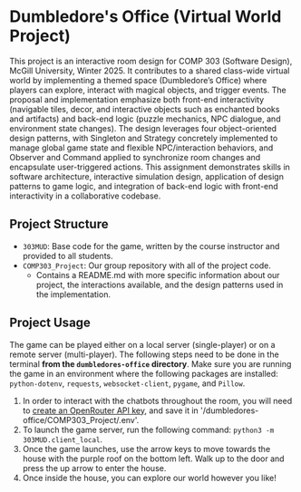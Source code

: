 # Dumbledore's Office (Virtual World Project)
This project is an interactive room design for COMP 303 (Software Design), McGill University, Winter 2025. It contributes to a shared class-wide virtual world by implementing a themed space (Dumbledore’s Office) where players can explore, interact with magical objects, and trigger events. The proposal and implementation emphasize both front-end interactivity (navigable tiles, decor, and interactive objects such as enchanted books and artifacts) and back-end logic (puzzle mechanics, NPC dialogue, and environment state changes). The design leverages four object-oriented design patterns, with Singleton and Strategy concretely implemented to manage global game state and flexible NPC/interaction behaviors, and Observer and Command applied to synchronize room changes and encapsulate user-triggered actions. This assignment demonstrates skills in software architecture, interactive simulation design, application of design patterns to game logic, and integration of back-end logic with front-end interactivity in a collaborative codebase.

## Project Structure 
- `303MUD`: Base code for the game, written by the course instructor and provided to all students.
- `COMP303_Project`: Our group repository with all of the project code.
  - Contains a README.md with more specific information about our project, the interactions available, and the design patterns used in the implementation. 

## Project Usage
The game can be played either on a local server (single-player) or on a remote server (multi-player). The following steps need to be done in the terminal **from the `dumbledores-office` directory**. Make sure you are running the game in an environment where the following packages are installed: `python-dotenv`, `requests`, `websocket-client`, `pygame`, and `Pillow`.

1. In order to interact with the chatbots throughout the room, you will need to [create an OpenRouter API key](https://openrouter.ai/docs/api-reference/authentication), and save it in '/dumbledores-office/COMP303_Project/.env'.
2. To launch the game server, run the following command: `python3 -m 303MUD.client_local`.
3. Once the game launches, use the arrow keys to move towards the house with the purple roof on the bottom left. Walk up to the door and press the up arrow to enter the house.
5. Once inside the house, you can explore our world however you like! 
